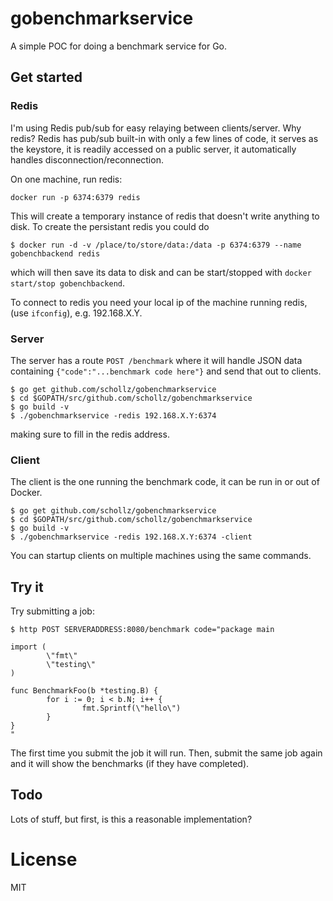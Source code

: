 # gobenchmarkservice

A simple POC for doing a benchmark service for Go.

## Get started

### Redis 

I'm using Redis pub/sub for easy relaying between clients/server. Why redis? Redis has pub/sub built-in with only a few lines of code, it serves as the keystore, it is readily accessed on a public server, it automatically handles disconnection/reconnection. 

On one machine, run redis:

```
docker run -p 6374:6379 redis
```

This will create a temporary instance of redis that doesn't write anything to disk. To create the persistant redis you could do 

```
$ docker run -d -v /place/to/store/data:/data -p 6374:6379 --name gobenchbackend redis
```

which will then save its data to disk and can be start/stopped with `docker start/stop gobenchbackend`.

To connect to redis you need your local ip of the machine running redis, (use `ifconfig`), e.g. 192.168.X.Y. 

### Server

The server has a route `POST /benchmark` where it will handle JSON data containing `{"code":"...benchmark code here"}` and send that out to clients.

```
$ go get github.com/schollz/gobenchmarkservice
$ cd $GOPATH/src/github.com/schollz/gobenchmarkservice
$ go build -v
$ ./gobenchmarkservice -redis 192.168.X.Y:6374
```

making sure to fill in the redis address.

### Client

The client is the one running the benchmark code, it can be run in or out of Docker.

```
$ go get github.com/schollz/gobenchmarkservice
$ cd $GOPATH/src/github.com/schollz/gobenchmarkservice
$ go build -v
$ ./gobenchmarkservice -redis 192.168.X.Y:6374 -client
```

You can startup clients on multiple machines using the same commands.

##  Try it 

Try submitting a job:

```
$ http POST SERVERADDRESS:8080/benchmark code="package main

import (
        \"fmt\"
        \"testing\"
)

func BenchmarkFoo(b *testing.B) {
        for i := 0; i < b.N; i++ {
                fmt.Sprintf(\"hello\")
        }
}
"
```

The first time you submit the job it will run. Then, submit the same job again and it will show the benchmarks (if they have completed).

## Todo

Lots of stuff, but first, is this a reasonable implementation?

# License

MIT